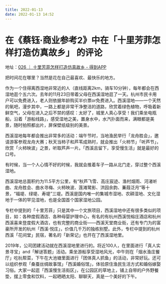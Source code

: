 ```yaml
---
title: 2022-01-13
date: 2022-01-13 14:52
---
```


# 在《蔡钰·商业参考2》中在「十里芳菲怎样打造仿真故乡」 的评论

地址：[026 ｜ 十里芳菲怎样打造仿真故乡 - 得到APP](https://dedao.cn/course/article?id=w06eGYrQb1gzVxomayKPl73kZRqOaB)

把时间花在哪里？当然是花在自己最喜欢、最快乐的地方。

作为一个住得离西湿地非常近的人（直线距离2km，骑车10分钟），每年都会在西湿地逛个五六次。去年的11月23日带着父母在西溪湿地逛了一天。杭州市民卡用户可以免费进入，老人则依据年龄购买半价票or免费进入。西溪湿地——一个天然的氧吧，漫步其中，一路上都是非常干净整洁的道路，欣赏着绿色植物，呼吸着新鲜空气，父母在进入之后不禁的感叹：太好了，城里人真心享受！我们乘坐电瓶船，沿着「游船线路」，感受湿地之美，置身水中，水汽扑面而来，满眼都是美景，随时拍照都出片，屏保壁纸级别的美景。

西溪湿地每年都会推出非常多的活动：端午节时，当地渔民举行「龙舟胜会」，邀请游客参观龙舟大赛；秋天当柿子和芦苇成熟时，就会推出「火柿节」「听芦节」，欣赏「火柿映波」之景，听取芦声一片。「西溪且留下，享受慢生活」就是最好的口号。

有时候，当一个人心情不好的时候，我就会推着车子一路从北门走，穿过整个西溪湿地。

西溪湿地总面积约为11.5平方公里，有“秋芦飞雪、高庄宸迹、渔村烟雨、河渚听曲、龙舟胜会、曲水寻梅、火柿映波、莲滩鹭影、洪园余韵、蒹葭泛月”等十景，“福堤、绿堤、寿堤”三堤。西溪是国内唯一的集城市湿地、农耕湿地、文化湿地于一体的罕见湿地，也是全国首个国家湿地公园。

专栏中提到的「十里芳菲」只是其中一个文旅项目，西溪湿地中还有很多类似的项目，如：各种度假酒店、各种母婴护理中心，有名的有杭州西溪悦榕庄酒店和杭州西溪喜来登度假大酒店，也有完整的商业街——西溪天堂商业街，还有专门为的富豪所开发的杭州「西溪·悦庄」，价值几千万的独栋别墅。此外，专栏中提到的杭州西溪「花间堂」民宿，著名的「新荣记」也开在了西溪湿地里。

2019年，公司团建活动就在西溪湿地里进行的。将近100人，在里面进行「真人实景寻宝」and「解谜答题」活动。乘坐游船享受湿地风光，中午则在「烟水渔庄餐厅」吃杭帮菜，下午在大池塘里面进行「团体真人抓鱼」的活动，非常好玩。还可以组织参观「桑蚕丝绸故事馆」「西溪婚俗馆」，体验原住渔民生活方式和婚俗嫁娶习俗。大家一起逛「西溪慢生活街区」，在公园区的草地上，铺上自带的户外野餐垫，摆上零食和饮料，一起晒晒太阳、聊聊天，真是一个美好的下午。